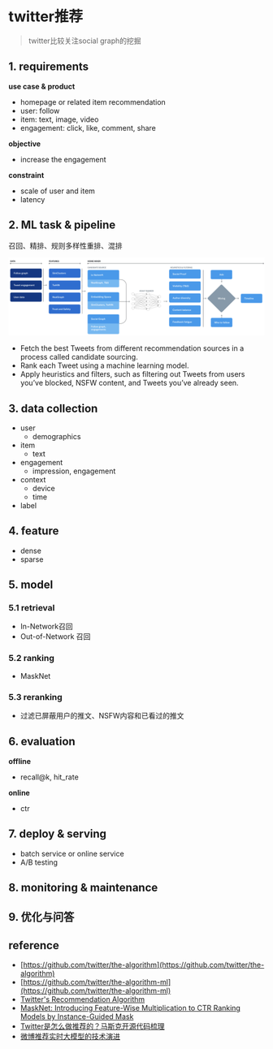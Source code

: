 # twitter推荐

> twitter比较关注social graph的挖掘

## 1. requirements

**use case & product**

- homepage or related item recommendation
- user: follow
- item: text, image, video
- engagement: click, like, comment, share

**objective**

- increase the engagement

**constraint**

- scale of user and item
- latency

## 2. ML task & pipeline

召回、精排、规则多样性重排、混排

![](../../.github/assets/03ml-twitter-reco.png)

- Fetch the best Tweets from different recommendation sources in a process called candidate sourcing.
- Rank each Tweet using a machine learning model.
- Apply heuristics and filters, such as filtering out Tweets from users you’ve blocked, NSFW content, and Tweets you’ve already seen.

## 3. data collection

- user
  - demographics
- item
  - text
- engagement
  - impression, engagement
- context
  - device
  - time
- label

## 4. feature

- dense
- sparse

## 5. model

### 5.1 retrieval

- In-Network召回
- Out-of-Network 召回

### 5.2 ranking

- MaskNet

### 5.3 reranking

- 过滤已屏蔽用户的推文、NSFW内容和已看过的推文

## 6. evaluation

**offline**

- recall@k, hit_rate

**online**

- ctr

## 7. deploy & serving

- batch service or online service
- A/B testing

## 8. monitoring & maintenance

## 9. 优化与问答

## reference

- [https://github.com/twitter/the-algorithm](https://github.com/twitter/the-algorithm)
- [https://github.com/twitter/the-algorithm-ml](https://github.com/twitter/the-algorithm-ml)
- [Twitter's Recommendation Algorithm](https://blog.twitter.com/engineering/en_us/topics/open-source/2023/twitter-recommendation-algorithm)
- [MaskNet: Introducing Feature-Wise Multiplication to CTR Ranking Models by Instance-Guided Mask](https://arxiv.org/pdf/2102.07619.pdf)
- [Twitter是怎么做推荐的？马斯克开源代码梳理](https://zhuanlan.zhihu.com/p/618667508)
- [微博推荐实时大模型的技术演进](https://mp.weixin.qq.com/s/wRi0YJLpru5M1My0H2Ww0w)
